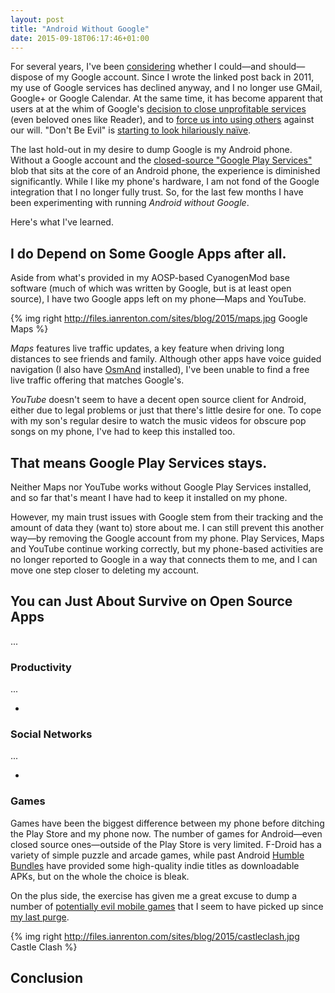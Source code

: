 ```yaml
---
layout: post
title: "Android Without Google"
date: 2015-09-18T06:17:46+01:00
---
```


For several years, I've been [considering](/blog/could-i-live-without/) whether I could&mdash;and should&mdash;dispose of my Google account. Since I wrote the linked post back in 2011, my use of Google services has declined anyway, and I no longer use GMail, Google+ or Google Calendar. At the same time, it has become apparent that users at at the whim of Google's [decision to close unprofitable services](/blog/google-reader-vs-do-no-evil/) (even beloved ones like Reader), and to [force us into using others](http://phandroid.com/2013/11/11/do-you-hate-the-new-google-youtube-comments/) against our will. "Don't Be Evil" is [starting to look hilariously na&iuml;ve](http://gizmodo.com/5878987/its-official-google-is-evil-now).

The last hold-out in my desire to dump Google is my Android phone. Without a Google account and the [closed-source "Google Play Services"](http://arstechnica.com/gadgets/2013/10/googles-iron-grip-on-android-controlling-open-source-by-any-means-necessary/) blob that sits at the core of an Android phone, the experience is diminished significantly. While I like my phone's hardware, I am not fond of the Google integration that I no longer fully trust. So, for the last few months I have been experimenting with running *Android without Google*.

Here's what I've learned.

## I do Depend on Some Google Apps after all.

Aside from what's provided in my AOSP-based CyanogenMod base software (much of which was written by Google, but is at least open source), I have two Google apps left on my phone&mdash;Maps and YouTube.

{% img right http://files.ianrenton.com/sites/blog/2015/maps.jpg Google Maps %}

*Maps* features live traffic updates, a key feature when driving long distances to see friends and family. Although other apps have voice guided navigation (I also have [OsmAnd](http://osmand.net/) installed), I've been unable to find a free live traffic offering that matches Google's.

*YouTube* doesn't seem to have a decent open source client for Android, either due to legal problems or just that there's little desire for one. To cope with my son's regular desire to watch the music videos for obscure pop songs on my phone, I've had to keep this installed too.

## That means Google Play Services stays.

Neither Maps nor YouTube works without Google Play Services installed, and so far that's meant I have had to keep it installed on my phone.

However, my main trust issues with Google stem from their tracking and the amount of data they (want to) store about me. I can still prevent this another way&mdash;by removing the Google account from my phone. Play Services, Maps and YouTube continue working correctly, but my phone-based activities are no longer reported to Google in a way that connects them to me, and I can move one step closer to deleting my account.

## You can Just About Survive on Open Source Apps

...

### Productivity

...

*


### Social Networks

...

*


### Games

Games have been the biggest difference between my phone before ditching the Play Store and my phone now. The number of games for Android&mdash;even closed source ones&mdash;outside of the Play Store is very limited. F-Droid has a variety of simple puzzle and arcade games, while past Android [Humble Bundles](http://humblebundle.com) have provided some high-quality indie titles as downloadable APKs, but on the whole the choice is bleak.

On the plus side, the exercise has given me a great excuse to dump a number of [potentially evil mobile games](http://t.co/roC1ymlMsm) that I seem to have picked up since [my last purge](/blog/on-game-design-time-to-quit/).

{% img right http://files.ianrenton.com/sites/blog/2015/castleclash.jpg Castle Clash %}

## Conclusion

